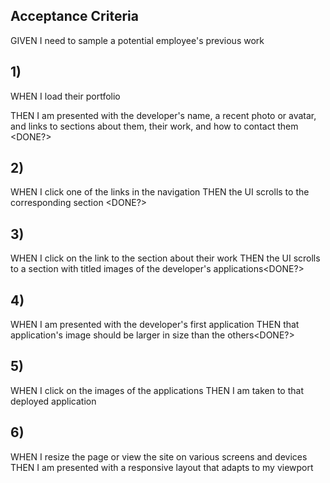 ## Acceptance Criteria
GIVEN I need to sample a potential employee's previous work

## 1) 
WHEN I load their portfolio

THEN I am presented with the developer's name, a recent photo or avatar, and links to sections about them, their work, and how to contact them <DONE?>

## 2) 
WHEN I click one of the links in the navigation
THEN the UI scrolls to the corresponding section <DONE?>

## 3) 
WHEN I click on the link to the section about their work
THEN the UI scrolls to a section with titled images of the developer's applications<DONE?>

## 4)
WHEN I am presented with the developer's first application
THEN that application's image should be larger in size than the others<DONE?>

## 5)
WHEN I click on the images of the applications
THEN I am taken to that deployed application

## 6)
WHEN I resize the page or view the site on various screens and devices
THEN I am presented with a responsive layout that adapts to my viewport